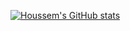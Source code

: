 
[![Houssem's GitHub stats](https://github-readme-stats.vercel.app/api?username=houssemalayet&show_icons=true&theme=tokyonight)](https://github.com/houssemalayet/github-readme-stats)

